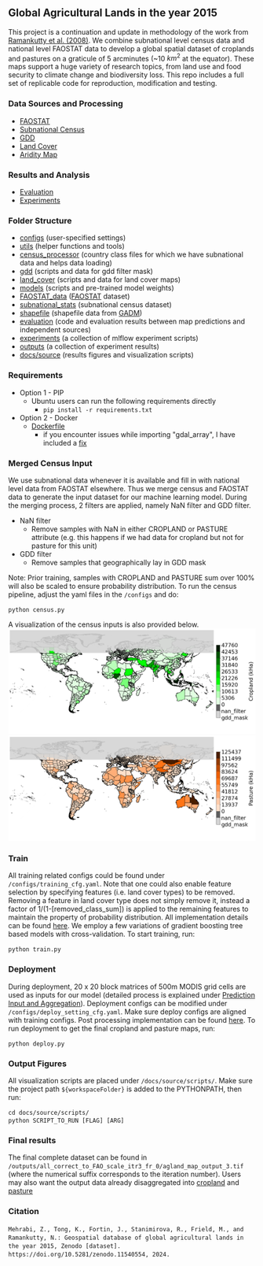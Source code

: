 ## Global Agricultural Lands in the year 2015
This project is a continuation and update in methodology of the work from [Ramankutty et al. (2008)](https://agupubs.onlinelibrary.wiley.com/doi/full/10.1029/2007GB002952). We combine subnational level census data and national level FAOSTAT data to develop a global spatial dataset of croplands and pastures on a graticule of 5 arcminutes (~10 $km^2$ at the equator). These maps support a huge variety of research topics, from land use and food security to climate change and biodiversity loss. This repo includes a full set of replicable code for reproduction, modification and testing.

### Data Sources and Processing
- [FAOSTAT](FAOSTAT_data/README.md)
- [Subnational Census](subnational_stats/README.md)
- [GDD](gdd/README.md)
- [Land Cover](land_cover/README.md)
- [Aridity Map](https://zenodo.org/record/6886564#.ZGEKuOzMKHX)

### Results and Analysis
- [Evaluation](evaluation/README.md)
- [Experiments](experiments/README.md)

### Folder Structure
- [configs](./configs/) (user-specified settings)
- [utils](./utils/) (helper functions and tools)
- [census_processor](./census_processor/) (country class files for which we have subnational data and helps data loading)
- [gdd](./gdd/) (scripts and data for gdd filter mask)
- [land_cover](./land_cover/) (scripts and data for land cover maps)
- [models](./models/) (scripts and pre-trained model weights)
- [FAOSTAT_data](./FAOSTAT_data/) ([FAOSTAT](https://www.fao.org/faostat/en/) dataset)
- [subnational_stats](./subnational_stats/) (subnational census dataset)
- [shapefile](./shapefile/) (shapefile data from [GADM](https://gadm.org/))
- [evaluation](./evaluation/) (code and evaluation results between map predictions and independent sources)
- [experiments](./experiments/) (a collection of mlflow experiment scripts)
- [outputs](./outputs/) (a collection of experiment results)
- [docs/source](./docs/source/) (results figures and visualization scripts)

### Requirements
- Option 1 - PIP
  - Ubuntu users can run the following requirements directly
    - ``` pip install -r requirements.txt ```
- Option 2 - Docker
  - [Dockerfile](Dockerfile)
    - if you encounter issues while importing "gdal_array", I have included a [fix](./docs/source/readmes/gdal_array_fix.md)

### Merged Census Input
We use subnational data whenever it is available and fill in with national level data from FAOSTAT elsewhere. Thus we merge census and FAOSTAT data to generate the input dataset for our machine learning model. During the merging process, 2 filters are applied, namely NaN filter and GDD filter.
* NaN filter
  * Remove samples with NaN in either CROPLAND or PASTURE attribute (e.g. this happens if we had data for cropland but not for pasture for this unit)
* GDD filter 
  * Remove samples that geographically lay in GDD mask

Note: Prior training, samples with CROPLAND and PASTURE sum over 100% will also be scaled to ensure probability distribution. To run the census pipeline, adjust the yaml files in the ```/configs``` and do:
```
python census.py
```
A visualization of the census inputs is also provided below. 
![merged_census_input_cropland](./docs/source/_static/img/census/all_correct_to_FAO/cropland_census_input.png)
![merged_census_input_pasture](./docs/source/_static/img/census/all_correct_to_FAO/pasture_census_input.png)

### Train
All training related configs could be found under ```/configs/training_cfg.yaml```. Note that one could also enable feature selection by specifying features (i.e. land cover types) to be removed. Removing a feature in land cover type does not simply remove it, instead a factor of 1/(1-[removed_class_sum]) is applied to the remaining features to maintain the property of probability distribution. All implementation details can be found [here](./utils/process/train_process.py). We employ a few variations of gradient boosting tree based models with cross-validation. To start training, run:
```
python train.py
```

### Deployment
During deployment, 20 x 20 block matrices of 500m MODIS grid cells are used as inputs for our model (detailed process is explained under [Prediction Input and Aggregation](./land_cover/README.md#prediction-input-and-aggregation)). Deployment configs can be modified under ```/configs/deploy_setting_cfg.yaml```. Make sure deploy configs are aligned with training configs. Post processing implementation can be found [here](./utils/process/post_process.py). To run deployment to get the final cropland and pasture maps, run:
```
python deploy.py
```

### Output Figures
All visualization scripts are placed under ```/docs/source/scripts/```. Make sure the project path ```${workspaceFolder}``` is added to the PYTHONPATH, then run:
```
cd docs/source/scripts/
python SCRIPT_TO_RUN [FLAG] [ARG]
```

### Final results
The final complete dataset can be found in ```/outputs/all_correct_to_FAO_scale_itr3_fr_0/agland_map_output_3.tif``` (where the numerical suffix corresponds to the iteration number). Users may also want the output data already disaggregated into [cropland](./docs/source/_static/img/model_outputs/all_correct_to_FAO_scale_itr3_fr_0/output_3_cropland.tif) and [pasture](./docs/source/_static/img/model_outputs/all_correct_to_FAO_scale_itr3_fr_0/output_3_pasture.tif)

### Citation
```Mehrabi, Z., Tong, K., Fortin, J., Stanimirova, R., Frield, M., and Ramankutty, N.: Geospatial database of global agricultural lands in the year 2015, Zenodo [dataset]. https://doi.org/10.5281/zenodo.11540554, 2024.```

